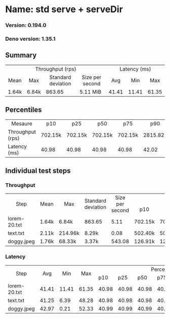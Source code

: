 # Name: std serve + serveDir 
  
  ### Version: 0.194.0
  ### Deno version: 1.35.1

## Summary
<table>
<tr>
    <td align="center" colspan="4">Throughput (rps)</td>
    <td align="center" colspan="3">Latency (ms)</td>
</tr>
<tr>
    <td align="center">Mean</td>
    <td align="center">Max</td>
    <td align="center">Standard deviation</td>
    <td align="center">Size per second</td>
    <td align="center">Avg</td>
    <td align="center">Min</td>
    <td align="center">Max</td>
</tr>
<tr>
    <td>1.64k</td>
    <td>6.84k</td>
    <td>863.65</td>
    <td>5.11 MiB</td>
    <td>41.41</td>
    <td>11.41</td>
    <td>61.35</td>
</tr>
</table>

## Percentiles

<table>
<tr>
  <td align="center">Mesaure</td>
  <td align="center">p10</td>
  <td align="center">p25</td>
  <td align="center">p50</td>
  <td align="center">p75</td>
  <td align="center">p90</td>
  <td align="center">p95</td>
  <td align="center">p99</td>
</tr>
<tr>
  <td>Throughput (rps)</td>
  <td>702.15k</td>
  <td>702.15k</td>
  <td>702.15k</td>
  <td>702.15k</td>
  <td>2815.82k</td>
  <td>3261.68k</td>
  <td>4119.84k</td>
</tr>
<tr>
  <td>Latency (ms)</td>
  <td>40.98</td>
  <td>40.98</td>
  <td>40.98</td>
  <td>40.98</td>
  <td>42.02</td>
  <td>42.94</td>
  <td>43.02</td>
</tr>
</table>

## Individual test steps

### Throughput

<table>
<tr>
  <td align="center" rowspan="2">Step</td>
  <td align="center" rowspan="2">Mean</td>
  <td align="center" rowspan="2">Max</td>
  <td align="center" rowspan="2">Standard deviation</td>
  <td align="center" rowspan="2">Size per second</td>
  <td align="center" colspan="7">Percentiles</td>
</tr>
<tr>
  <!-- still Step -->
  <!-- still Mean -->
  <!-- still Max -->
  <!-- still Standard deviation -->
  <!-- still Size per second -->
  <td align="center">p10</td>
  <td align="center">p25</td>
  <td align="center">p50</td>
  <td align="center">p75</td>
  <td align="center">p90</td>
  <td align="center">p95</td>
  <td align="center">p99</td>
</tr>
<tr>
  <td>lorem-20.txt</td>
  <td>1.64k</td>
  <td>6.84k</td>
  <td>863.65</td>
  <td>5.11</td>
  <td>702.15k</td>
  <td>702.15k</td>
  <td>702.15k</td>
  <td>702.15k</td>
  <td>2815.82k</td>
  <td>3261.68k</td>
  <td>4119.84k</td>
</tr><tr>
  <td>text.txt</td>
  <td>2.11k</td>
  <td>214.96k</td>
  <td>8.29k</td>
  <td>0.08</td>
  <td>502.40k</td>
  <td>502.40k</td>
  <td>502.40k</td>
  <td>502.40k</td>
  <td>3015.90k</td>
  <td>4494.01k</td>
  <td>9256.73k</td>
</tr><tr>
  <td>doggy.jpeg</td>
  <td>1.76k</td>
  <td>68.33k</td>
  <td>3.37k</td>
  <td>543.08</td>
  <td>126.91k</td>
  <td>126.91k</td>
  <td>126.91k</td>
  <td>126.91k</td>
  <td>4133.81k</td>
  <td>5401.76k</td>
  <td>9550.50k</td>
</tr></table>

### Latency

<table>
<tr>
  <td align="center" rowspan="2">Step</td>
  <td align="center" rowspan="2">Avg</td>
  <td align="center" rowspan="2">Min</td>
  <td align="center" rowspan="2">Max</td>
  <td align="center" colspan="7">Percentiles</td>
</tr>
<tr>
  <!-- still Avg -->
  <!-- still Min -->
  <!-- still Max -->
  <td>p10</td>
  <td>p25</td>
  <td>p50</td>
  <td>p75</td>
  <td>p90</td>
  <td>p95</td>
  <td>p99</td>
</tr>
<tr>
  <td>lorem-20.txt</td>
  <td>41.41</td>
  <td>11.41</td>
  <td>61.35</td>
  <td>40.98</td>
  <td>40.98</td>
  <td>40.98</td>
  <td>40.98</td>
  <td>42.02</td>
  <td>42.94</td>
  <td>43.02</td>
</tr><tr>
  <td>text.txt</td>
  <td>41.25</td>
  <td>6.39</td>
  <td>48.28</td>
  <td>40.98</td>
  <td>40.98</td>
  <td>40.98</td>
  <td>40.98</td>
  <td>42.02</td>
  <td>42.05</td>
  <td>43.03</td>
</tr><tr>
  <td>doggy.jpeg</td>
  <td>42.97</td>
  <td>0.21</td>
  <td>52.33</td>
  <td>40.99</td>
  <td>40.99</td>
  <td>40.99</td>
  <td>40.99</td>
  <td>46.96</td>
  <td>47.21</td>
  <td>49.22</td>
</tr></table>